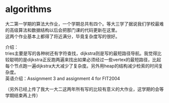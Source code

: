 # algorithms
大二第一学期的算法大作业，一个学期总共有四个。等大三学了据说我们学校最难的高级算法和数据结构以后会把那门课的代码更新在这里。    
这两个作业基本上都得了将近满分，毕竟复杂度写的很好。 

介绍：    
tries主要是写的各种树还有字符查找，dijkstra则是写的最短路径导航。我觉得比较聪明的是dijkstra正反跑两遍来找出如果必须经过一些vertex的最短路径，比起每个节点跑一遍dijkstra大大减少了复杂度。另外用heap的结构减少检索的时间复杂度。        
英语介绍：Assignment 3 and assignment 4 for FIT2004

（另外已经上传了我大一大二这两年所有写的比较有意义的大作业，这学期的会等学期结束再上传）

